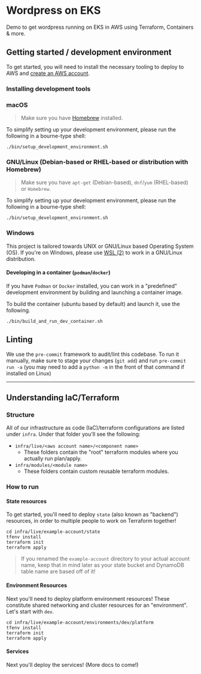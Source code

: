 # Wordpress on EKS

Demo to get wordpress running on EKS in AWS using Terraform, Containers & more.

## Getting started / development environment

To get started, you will need to install the necessary tooling to deploy to AWS and [create an AWS account](https://aws.amazon.com/resources/create-account/).

### Installing development tools

### macOS

> Make sure you have [Homebrew](https://brew.sh) installed.

To simplify setting up your development environment, please run the following in a bourne-type shell:

```shell
./bin/setup_development_environment.sh
```

### GNU/Linux (Debian-based or RHEL-based or distribution with Homebrew)

> Make sure you have `apt-get` (Debian-based), `dnf`/`yum` (RHEL-based) or `Homebrew`.

To simplify setting up your development environment, please run the following in a bourne-type shell:

```shell
./bin/setup_development_environment.sh
```

### Windows

This project is tailored towards UNIX or GNU/Linux based Operating System (OS). If you're on Windows, please use [WSL (2)](https://learn.microsoft.com/en-us/windows/wsl/install) to work in a GNU/Linux distribution.

#### Developing in a container (`podman`/`docker`)

If you have `Podman` or `Docker` installed, you can work in a "predefined" development environment by building and launching a container image.

To build the container (ubuntu based by default) and launch it, use the following.

```shell
./bin/build_and_run_dev_container.sh
```

## Linting

We use the `pre-commit` framework to audit/lint this codebase. To run it manually, make sure to stage your changes (`git add`) and run `pre-commit run -a` (you may need to add a `python -m` in the front of that command if installed on Linux)

---

## Understanding IaC/Terraform

### Structure

All of our infrastructure as code (IaC)/terraform configurations are listed under `infra`. Under that folder you'll see the following:

- `infra/live/<aws account name>/<component name>`
  - These folders contain the "root" terraform modules where you actually run plan/apply.
- `infra/modules/<module name>`
  - These folders contain custom reusable terraform modules.

### How to run

#### State resources

To get started, you'll need to deploy `state` (also known as "backend") resources, in order to multiple people to work on Terraform together!

```shell
cd infra/live/example-account/state
tfenv install
terraform init
terraform apply
```

> If you renamed the `example-account` directory to your actual account name, keep that in mind later as your state bucket and DynamoDB table name are based off of it!

#### Environment Resources

Next you'll need to deploy platform environment resources! These constitute shared networking and cluster resources for an "environment". Let's start with `dev`.

```shell
cd infra/live/example-account/environments/dev/platform
tfenv install
terraform init
terraform apply
```


#### Services

Next you'll deploy the services! (More docs to come!)
